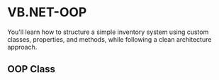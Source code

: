 # VB.NET-OOP
You'll learn how to structure a simple inventory system using custom classes, properties, and methods, while following a clean architecture approach.
## OOP Class
